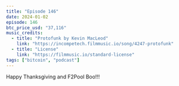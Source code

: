 ```yaml
---
title: "Episode 146"
date: 2024-01-02
episode: 146
btc_price_usd: "37,116"
music_credits:
  - title: "Protofunk by Kevin MacLeod"
    link: "https://incompetech.filmmusic.io/song/4247-protofunk"
  - title: "License"
    link: "https://filmmusic.io/standard-license"
tags: ["bitcoin", "podcast"]
---
```


Happy Thanksgiving and F2Pool Boo!!!